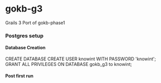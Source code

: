 # gokb-g3
Grails 3 Port of gokb-phase1


### Postgres setup

#### Database Creation

CREATE DATABASE
CREATE USER knowint WITH PASSWORD 'knowint';
GRANT ALL PRIVILEGES ON DATABASE gokb_g3 to knowint;

#### Post first run

